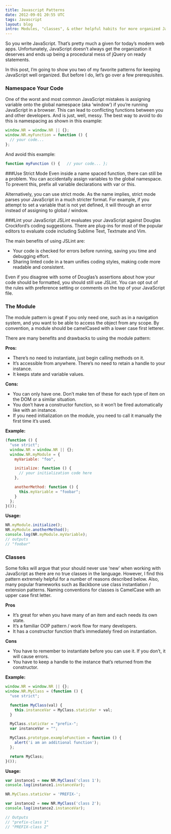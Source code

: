 ```yaml
---
title: Javascript Patterns
date: 2012-09-01 20:55 UTC
tags: Javascript
layout: blog
intro: Modules, "classes", & other helpful habits for more organized Javascript.
---
```



So you write JavaScript. That’s pretty much a given for today’s modern web apps. Unfortunately, JavaScript doesn’t always get the organization it deserves and ends up being a procedural mess of jQuery on ready statements.

In this post, I’m going to show you two of my favorite patterns for keeping JavaScript well organized. But before I do, let’s go over a few prerequisites.

### Namespace Your Code
One of the worst and most common JavaScript mistakes is assigning variable onto the global namespace (aka ‘window’) if you’re running JavaScript in a browser. This can lead to conflicting functions between you and other developers. And is just, well, messy. The best way to avoid to do this is namespacing as shown in this example:

```javascript
window.NR = window.NR || {};
window.NR.myFunction = function () {
  // your code...
};
```

And avoid this example:

```javascript
function myFunction () {   // your code... };
```

###Use Strict Mode
Even inside a name spaced function, there can still be a problem. You can accidentally assign variables to the global namespace. To prevent this, prefix all variable declarations with var or this.

Alternatively, you can use strict mode. As the name implies, strict mode parses your JavaScript in a much stricter format. For example, if you attempt to set a variable that is not yet defined, it will through an error instead of assigning to global / window.

###Lint your JavaScript
JSLint evaluates your JavaScript against Douglas Crockford’s coding suggestions. There are plug-ins for most of the popular editors to evaluate code including Sublime Text, Textmate and Vim.

The main benefits of using JSLint are:

- Your code is checked for errors before running, saving you time and debugging effort.
- Sharing linted code in a team unifies coding styles, making code more readable and consistent.

Even if you disagree with some of Douglas’s assertions about how your code should be formatted, you should still use JSLint. You can opt out of the rules with preference setting or comments on the top of your JavaScript file.

### The Module
The module pattern is great if you only need one, such as in a navigation system, and you want to be able to access the object from any scope. By convention, a module should be camelCased with a lower case first letterer.

There are many benefits and drawbacks to using the module pattern:

__Pros:__

- There’s no need to instantiate, just begin calling methods on it.
- It’s accessible from anywhere. There’s no need to retain a handle to your instance.
- It keeps state and variable values.

__Cons:__

- You can only have one. Don’t make ten of these for each type of item on the DOM or a similar situation.
- You don’t have a constructor function, so it won’t be fired automatically like with an instance.
- If you need initialization on the module, you need to call it manually the first time it’s used.

__Example:__

```javascript
(function () {
  "use strict";
  window.NR = window.NR || {};
  window.NR.myModule = {
    myVariable: "foo",

    initialize: function () {
      // your initialization code here
    },

    anotherMethod: function () {
      this.myVariable = "foobar";
    }
  };
}());
```

__Usage:__

```javascript
NR.myModule.initialize();
NR.myModule.anotherMethod();
console.log(NR.myModule.myVariable);
// outputs
// "foobar"
```

### Classes
Some folks will argue that your should never use ‘new’ when working with JavaScript as there are no true classes in the language. However, I find this pattern extremely helpful for a number of reasons described below. Also, many popular frameworks such as Backbone use class instantiation / extension patterns. Naming conventions for classes is CamelCase with an upper case first letter.

__Pros__

- It’s great for when you have many of an item and each needs its own state.
- It’s a familiar OOP pattern / work flow for many developers.
- It has a constructor function that’s immediately fired on instantiation.

__Cons__

- You have to remember to instantiate before you can use it. If you don’t, it will cause errors.
- You have to keep a handle to the instance that’s returned from the constructor.

__Example:__

```javascript
window.NR = window.NR || {};
window.NR.MyClass = (function () {
  "use strict";

  function MyClass(val) {
    this.instanceVar = MyClass.staticVar + val;
  }

  MyClass.staticVar = "prefix-";
  var instanceVar = "";

  MyClass.prototype.exampleFunction = function () {
    alert('i am an additional function');
  };

  return MyClass;
}());
```

__Usage:__

```javascript
var instance1 = new NR.MyClass('class 1');
console.log(instance1.instanceVar);

NR.MyClass.staticVar = 'PREFIX-';

var instance2 = new NR.MyClass('class 2');
console.log(instance2.instanceVar);

// Outputs
// "prefix-class 1"
// "PREFIX-class 2"
```